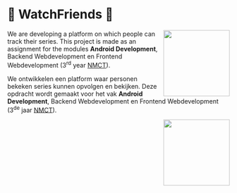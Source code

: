 # :movie_camera: WatchFriends :movie_camera:

<img src="https://cloud.githubusercontent.com/assets/22445552/19907252/41fde11e-a07e-11e6-96f4-6105b37c3141.png" width="150" align="right"/>

We are developing a platform on which people can track their series. This project is made as an assignment for the modules **Android Development**, Backend Webdevelopment en Frontend Webdevelopment (3<sup>rd</sup> year [NMCT][2]).

We ontwikkelen een platform waar personen bekeken series kunnen opvolgen en bekijken. Deze opdracht wordt gemaakt voor het vak **Android Development**, Backend Webdevelopment en Frontend Webdevelopment (3<sup>de</sup> jaar [NMCT][2]).

<a href="http://www.nmct.be" target="_blank"><img src="https://cloud.githubusercontent.com/assets/16222780/20265786/4c1bcdc4-aa73-11e6-9c45-1568ff1d3ae1.png" width="150" align="right"/></a>

 [2]: http://www.nmct.be
